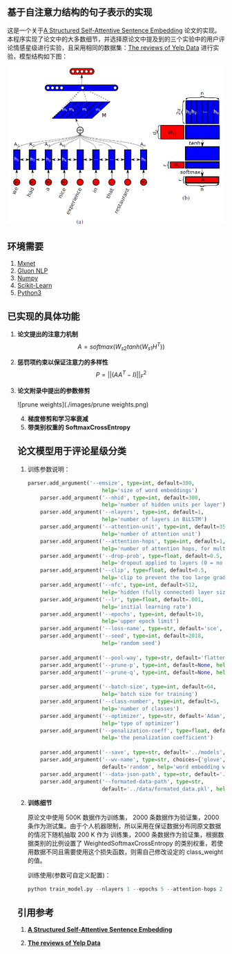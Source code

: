 ##  基于自注意力结构的句子表示的实现

这是一个关于[A Structured Self-Attentive Sentence Embedding](https://arxiv.org/abs/1703.03130) 论文的实现。本程序实现了论文中的大多数细节，并选择原论文中提及到的三个实验中的用户评论情感星级进行实验，且采用相同的数据集：[The reviews of Yelp Data](https://www.kaggle.com/yelp-dataset/yelp-dataset#yelp_academic_dataset_review.json) 进行实验，模型结构如下图：

![Bi_LSTM_Attention](./images/Bi_LSTM_Attention.png)



## 环境需要

1. [Mxnet](https://mxnet.apache.org/)
2. [Gluon NLP](https://gluon-nlp.mxnet.io)
3. [Numpy](http://www.numpy.org/)
4. [Scikit-Learn](http://scikit-learn.org/stable/)
5. [Python3](https://www.python.org) 

## 已实现的具体功能

1. **论文提出的注意力机制**
   $$
   A = softmax(W_{s2}tanh(W_{s1}H^T))
   $$

2. **惩罚项约束以保证注意力的多样性**
   $$
   P = ||(AA^T-I)||_F^2
   $$

3. **论文附录中提出的参数修剪**

   ![prune weights](./images/prune weights.png)

   4. **梯度修剪和学习率衰减**
   5. **带类别权重的 SoftmaxCrossEntropy**

   ## 论文模型用于评论星级分类

   1. 训练参数说明：

      ```python
      parser.add_argument('--emsize', type=int, default=300,
                              help='size of word embeddings')
          parser.add_argument('--nhid', type=int, default=300,
                              help='number of hidden units per layer')
          parser.add_argument('--nlayers', type=int, default=1,
                              help='number of layers in BiLSTM')
          parser.add_argument('--attention-unit', type=int, default=350,
                              help='number of attention unit')
          parser.add_argument('--attention-hops', type=int, default=1,
                              help='number of attention hops, for multi-hop attention model')
          parser.add_argument('--drop-prob', type=float, default=0.5,
                              help='dropout applied to layers (0 = no dropout)')
          parser.add_argument('--clip', type=float, default=0.5,
                              help='clip to prevent the too large grad in LSTM')
          parser.add_argument('--nfc', type=int, default=512,
                              help='hidden (fully connected) layer size for classifier MLP')
          parser.add_argument('--lr', type=float, default=.001,
                              help='initial learning rate')
          parser.add_argument('--epochs', type=int, default=10,
                              help='upper epoch limit')
          parser.add_argument('--loss-name', type=str, default='sce', help='loss function name')
          parser.add_argument('--seed', type=int, default=2018,
                              help='random seed')
      
          parser.add_argument('--pool-way', type=str, default='flatten', help='pool att output way')
          parser.add_argument('--prune-p', type=int, default=None, help='prune p size')
          parser.add_argument('--prune-q', type=int, default=None, help='prune q size')
      
          parser.add_argument('--batch-size', type=int, default=64,
                              help='batch size for training')
          parser.add_argument('--class-number', type=int, default=5,
                              help='number of classes')
          parser.add_argument('--optimizer', type=str, default='Adam',
                              help='type of optimizer')
          parser.add_argument('--penalization-coeff', type=float, default=0.1,
                              help='the penalization coefficient')
      
          parser.add_argument('--save', type=str, default='../models', help='path to save the final model')
          parser.add_argument('--wv-name', type=str, choices={'glove', 'w2v', 'fasttext', 'random'},
                              default='random', help='word embedding way')
          parser.add_argument('--data-json-path', type=str, default='../data/sub_review_labels.json', help='raw data path')
          parser.add_argument('--formated-data-path', type=str,
                              default='../data/formated_data.pkl', help='formated data path')
      ```

   2. **训练细节**

      原论文中使用 500K 数据作为训练集， 2000 条数据作为验证集，2000 条作为测试集。由于个人机器限制，所以采用在保证数据分布同原文数据的情况下随机抽取 200 K 作为 训练集，2000 条数据作为验证集，根据数据类别的比例设置了 WeightedSoftmaxCrossEntropy 的类别权重，若使用数据不同且需要使用这个损失函数，则需自己修改设定的 class_weight 的值。

      训练使用(参数可自定义配置)：

      ```python
      python train_model.py --nlayers 1 --epochs 5 --attention-hops 2 -loss-name sce
      ```

   ## 引用参考

   1. **[A Structured Self-Attentive Sentence Embedding](https://arxiv.org/abs/1703.03130)** 

   2. **[The reviews of Yelp Data](https://www.kaggle.com/yelp-dataset/yelp-dataset#yelp_academic_dataset_review.json)**
